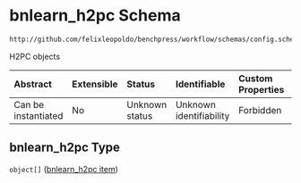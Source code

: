 # bnlearn\_h2pc Schema

```txt
http://github.com/felixleopoldo/benchpress/workflow/schemas/config.schema.json#/properties/resources/properties/structure_learning_algorithms/properties/bnlearn_h2pc
```

H2PC objects

| Abstract            | Extensible | Status         | Identifiable            | Custom Properties | Additional Properties | Access Restrictions | Defined In                                                        |
| :------------------ | :--------- | :------------- | :---------------------- | :---------------- | :-------------------- | :------------------ | :---------------------------------------------------------------- |
| Can be instantiated | No         | Unknown status | Unknown identifiability | Forbidden         | Allowed               | none                | [config.schema.json\*](config.schema.json "open original schema") |

## bnlearn\_h2pc Type

`object[]` ([bnlearn\_h2pc item](config-definitions-bnlearn_h2pc-item.md))

